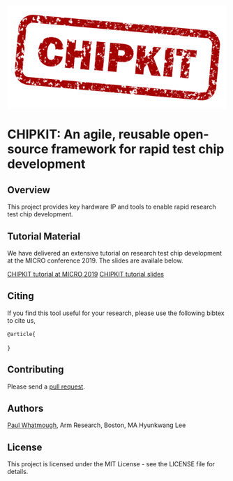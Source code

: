 ![CHIPKIT logo](chipkit_logo.png)

# CHIPKIT: An agile, reusable open-source framework for rapid test chip development

## Overview

This project provides key hardware IP and tools to enable rapid research test chip development.

## Tutorial Material

We have delivered an extensive tutorial on research test chip development at the MICRO conference 2019.  The slides are availale below.

[CHIPKIT tutorial at MICRO 2019](https://www.microarch.org/micro52/program/workshops.html#chipkit)
[CHIPKIT tutorial slides](https://mrc-donato.github.io/CHIPKIT-Tutorial/)

## Citing


If you find this tool useful for your research, please use the following bibtex to cite us,

```
@article{

}
```

## Contributing

Please send a [pull request](https://help.github.com/articles/creating-a-pull-request/).

## Authors

[Paul Whatmough](https://www.linkedin.com/in/paul-whatmough-2062729/), Arm Research, Boston, MA
Hyunkwang Lee

## License

This project is licensed under the MIT License - see the LICENSE file for details.
